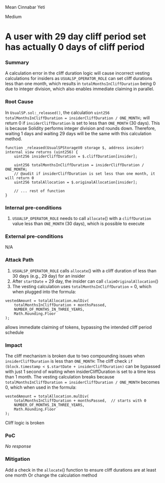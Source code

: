 Mean Cinnabar Yeti

Medium

# A user with 29 day cliff period set has actually 0 days of cliff period

### Summary

A calculation error in the cliff duration logic will cause incorrect vesting calculations for insiders as `USUALSP_OPERATOR_ROLE` can set cliff durations less than one month, which results in `totalMonthsInCliffDuration` being 0 due to integer division, which also enables immediate claiming in parallel.

### Root Cause


In `UsualSP.sol:_released()`, the calculation `uint256 totalMonthsInCliffDuration = insiderCliffDuration / ONE_MONTH;` will return 0 if `insiderCliffDuration` is set to less than `ONE_MONTH` (30 days). This is because Solidity performs integer division and rounds down.
Therefore, waiting 1 days and waiting 29 days will be the same with this calculation method.

```solidity
function _released(UsualSPStorageV0 storage $, address insider) internal view returns (uint256) {
    uint256 insiderCliffDuration = $.cliffDuration[insider];
    
    uint256 totalMonthsInCliffDuration = insiderCliffDuration / ONE_MONTH;
    // @audit if insiderCliffDuration is set less than one month, it will return 0
    uint256 totalAllocation = $.originalAllocation[insider];
    
    // ... rest of function
}
```

[](https://github.com/sherlock-audit/2024-10-usual-labs-v1/blob/main/pegasus/packages/solidity/src/token/UsualSP.sol#L199-L201)

### Internal pre-conditions

1. `USUALSP_OPERATOR_ROLE` needs to call `allocate`() with a `cliffDuration` value less than `ONE_MONTH` (30 days), which is possible to execute

### External pre-conditions

N/A

### Attack Path

1. `USUALSP_OPERATOR_ROLE` calls `allocate`() with a cliff duration of less than 30 days (e.g., 29 day) for an insider
2. After `startDate` + 29 day, the insider can call `claimOriginalAllocation`()
3. The vesting calculation uses `totalMonthsInCliffDuration` = 0, which when plugged into the formula:
```solidity
vestedAmount = totalAllocation.mulDiv(
    totalMonthsInCliffDuration + monthsPassed,
    NUMBER_OF_MONTHS_IN_THREE_YEARS,
    Math.Rounding.Floor
);
```
allows immediate claiming of tokens, bypassing the intended cliff period schedule

### Impact

The cliff mechanism is broken due to two compounding issues when `insiderCliffDuration` is less than `ONE_MONTH`:
The cliff check `if (block.timestamp < $.startDate + insiderCliffDuration)` can be bypassed with just 1 second of waiting when insiderCliffDuration is set to a time less than 1 month.
The vesting calculation breaks because `totalMonthsInCliffDuration = insiderCliffDuration / ONE_MONTH` becomes 0, which when used in the formula:
```solidity
vestedAmount = totalAllocation.mulDiv(
    totalMonthsInCliffDuration + monthsPassed,  // starts with 0
    NUMBER_OF_MONTHS_IN_THREE_YEARS,
    Math.Rounding.Floor
);
```

Cliff logic is broken

### PoC

_No response_

### Mitigation

Add a check in the `allocate`() function to ensure cliff durations are at least one month
Or change the calculation method
